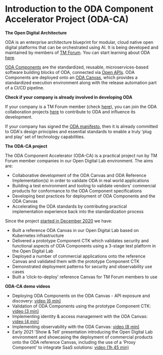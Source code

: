 # Introduction to the ODA Component Accelerator Project (ODA-CA)

**The Open Digital Architecture**

ODA is an enterprise architecture blueprint for modular, cloud native open digital platforms that can be orchestrated using AI.  It is being developed and maintained by members of [TM Forum](https://www.tmforum.org/).  You can start learning about ODA [here](https://www.tmforum.org/oda/).

[ODA Components](https://www.tmforum.org/oda/implementation/technical-architecture-components/) are the standardized, reusable, microservices-based software building blocks of ODA, connected via [Open APIs](https://www.tmforum.org/oda/implementation/open-apis/). ODA Components are deployed onto an [ODA Canvas](https://www.tmforum.org/oda/deployment-runtime/oda-canvas/), which provides a standardized execution environment along with the release automation part of a CI/CD pipeline.

**Check if your company is already involved in developing ODA**

If your company is a TM Forum member (check [here](https://www.tmforum.org/membership/current-members/)), you can join the ODA collaboration projects [here](https://myaccount.tmforum.org/joinproject) to contribute to ODA and influence its development.

If your company has signed the [ODA manifesto](https://www.tmforum.org/oda/open-digital-architecture-open-api-manifesto/), then it is already committed to ODA's design principles and essential standards to enable a truly ‘plug and play’ set of technology capabilities.

**The ODA-CA project**
 
The ODA Component Accelerator (ODA-CA) is a practical project run by TM Forum member companies in our Open Digital Lab environment. The aims are:

* Collaborative development of the ODA Canvas and ODA Reference Implementation(s) in order to validate ODA in real world applications
* Building a test environment and tooling to validate vendors' commercial products for conformance to the ODA Component specifications
* Developing best practices for deployment of ODA Components and the ODA Canvas 
* Accelerating the ODA standards by contributing practical implementation experience back into the standardization process

Since the project [started in December 2020](https://www.tmforum.org/press-and-news/leading-telecoms-companies-collaborating-to-build-market-for-plug-and-play-software/) we have:

* Built a reference ODA Canvas in our Open Digital Lab based on Kubernetes infrastructure
* Delivered a prototype Component CTK which validates security and functional aspects of ODA Components using a 3-stage test platform in the Open Digital Lab
* Deployed a number of commercial applications onto the reference Canvas and validated them with the prototype Component CTK
* Demonstrated deployment patterns for security and observability use cases
* Built a ‘click-to-deploy’ reference Canvas for TM Forum members to use

**ODA-CA demo videos**

* Deploying ODA Components on the ODA Canvas - API exposure and discovery: [video (6 min)](https://www.youtube.com/watch?v=e63FGHMeI1M)
* Validation of ODA Components using the prototype Component CTK: [video (3 min)](https://www.youtube.com/watch?v=RyTGzc4pv64&t=1s)
* Implementing identity & access management with the ODA Canvas: [video (4 min)](https://www.youtube.com/watch?v=7VKT_kCYfzE)
* Implementing observability with the ODA Canvas: [video (8 min)](https://www.youtube.com/watch?v=5De54QwrvEM&t=2s)
* Early 2021 'Show & Tell' presentation introducing the Open Digital Lab environment and showcasing the deployment of commercial products onto the ODA reference Canvas, including the use of a 'Proxy Component' to integrate SaaS solutions: [video (1h 45 min)](https://video.ibm.com/channel/24077591/video/lf09c2)

[comment]: <> (**ODA-CA presentations**)

[comment]: <> (* DTW presentations to be uploaded and added here)
